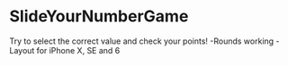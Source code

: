 # SlideYourNumberGame
Try to select the correct value and check your points!
-Rounds working
-Layout for iPhone X, SE and 6
